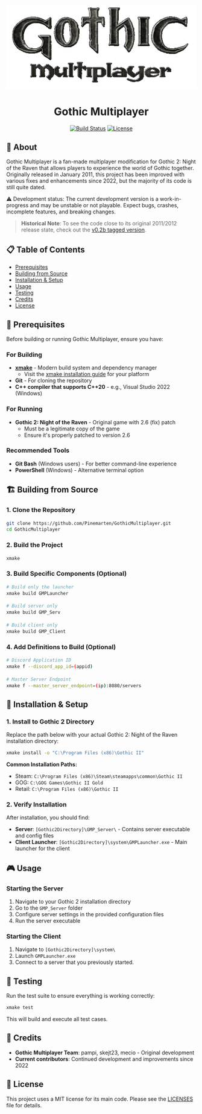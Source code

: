 <div align="center">
  <img src="gmp-client/gothic2a/resources/logo.png" alt="Gothic Multiplayer Logo" width="550"/>
  
  # Gothic Multiplayer
  
  [![Build Status](https://img.shields.io/badge/build-passing-brightgreen.svg)](https://github.com/Pinemarten/GothicMultiplayer)
  [![License](https://img.shields.io/badge/license-MIT-blue.svg)](LICENSES)
</div>

## 📖 About

Gothic Multiplayer is a fan-made multiplayer modification for Gothic 2: Night of the Raven that allows players to experience the world of Gothic together. Originally released in January 2011, this project has been improved with various fixes and enhancements since 2022, but the majority of its code is still quite dated.

⚠️ Development status: The current development version is a work-in-progress and may be unstable or not playable. Expect bugs, crashes, incomplete features, and breaking changes.

> **Historical Note**: To see the code close to its original 2011/2012 release state, check out the [v0.2b tagged version](https://github.com/Pinemarten/GothicMultiplayer/tree/v0.2b).

## 📋 Table of Contents
- [Prerequisites](#-prerequisites)
- [Building from Source](#-building-from-source)
- [Installation & Setup](#-installation--setup)
- [Usage](#-usage)
- [Testing](#-testing)
- [Credits](#-credits)
- [License](#-license)

## 🔧 Prerequisites

Before building or running Gothic Multiplayer, ensure you have:

### For Building
- **[xmake](https://xmake.io/)** - Modern build system and dependency manager
  - Visit the [xmake installation guide](https://xmake.io/#/guide/installation) for your platform
- **Git** - For cloning the repository
- **C++ compiler that supports C++20** - e.g., Visual Studio 2022 (Windows)

### For Running
- **Gothic 2: Night of the Raven** - Original game with 2.6 (fix) patch
  - Must be a legitimate copy of the game
  - Ensure it's properly patched to version 2.6

### Recommended Tools
- **Git Bash** (Windows users) - For better command-line experience
- **PowerShell** (Windows) - Alternative terminal option

## 🏗️ Building from Source

### 1. Clone the Repository
```bash
git clone https://github.com/Pinemarten/GothicMultiplayer.git
cd GothicMultiplayer
```

### 2. Build the Project
```bash
xmake
```

### 3. Build Specific Components (Optional)
```bash
# Build only the launcher
xmake build GMPLauncher

# Build server only
xmake build GMP_Serv

# Build client only  
xmake build GMP_Client
```

### 4. Add Definitions to Build (Optional)
```bash
# Discord Application ID
xmake f --discord_app_id=(appid)

# Master Server Endpoint
xmake f --master_server_endpoint=(ip):8080/servers
```

## 🚀 Installation & Setup

### 1. Install to Gothic 2 Directory
Replace the path below with your actual Gothic 2: Night of the Raven installation directory:

```bash
xmake install -o "C:\Program Files (x86)\Gothic II"
```

**Common Installation Paths:**
- Steam: `C:\Program Files (x86)\Steam\steamapps\common\Gothic II`
- GOG: `C:\GOG Games\Gothic II Gold`
- Retail: `C:\Program Files (x86)\Gothic II`

### 2. Verify Installation
After installation, you should find:
- **Server**: `[Gothic2Directory]\GMP_Server\` - Contains server executable and config files
- **Client Launcher**: `[Gothic2Directory]\system\GMPLauncher.exe` - Main launcher for the client

## 🎮 Usage

### Starting the Server
1. Navigate to your Gothic 2 installation directory
2. Go to the `GMP_Server` folder
3. Configure server settings in the provided configuration files
4. Run the server executable

### Starting the Client
1. Navigate to `[Gothic2Directory]\system\`
2. Launch `GMPLauncher.exe`
3. Connect to a server that you previously started.

## 🧪 Testing

Run the test suite to ensure everything is working correctly:

```bash
xmake test
```

This will build and execute all test cases.

## 🙏 Credits

- **Gothic Multiplayer Team**: pampi, skejt23, mecio - Original development
- **Current contributors**: Continued development and improvements since 2022

## 📄 License

This project uses a MIT license for its main code. Please see the [LICENSES](LICENSES) file for details.
